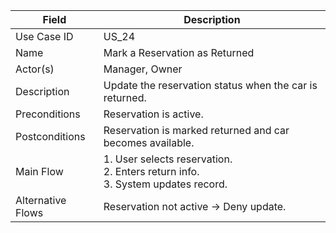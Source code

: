 | Field             | Description                                                                             |
| ----------------- | --------------------------------------------------------------------------------------- |
| Use Case ID       | US_24                                                                                   |
| Name              | Mark a Reservation as Returned                                                          |
| Actor(s)          | Manager, Owner                                                                          |
| Description       | Update the reservation status when the car is returned.                                 |
| Preconditions     | Reservation is active.                                                                  |
| Postconditions    | Reservation is marked returned and car becomes available.                               |
| Main Flow         | 1. User selects reservation. <br> 2. Enters return info. <br> 3. System updates record. |
| Alternative Flows | Reservation not active → Deny update.                                                   |
